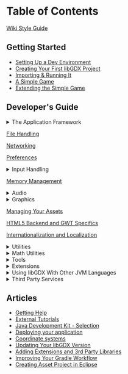 # Table of Contents
[Wiki Style Guide](wiki-style-guide)

## Getting Started
* [Setting Up a Dev Environment](https://libgdx.com/dev/setup/)
* [Creating Your First libGDX Project](https://libgdx.com/dev/project_generation/)
* [Importing & Running It](https://libgdx.com/dev/import_and_running/)
* [A Simple Game](https://libgdx.com/dev/simple_game/)
* [Extending the Simple Game](https://libgdx.com/dev/simple_game_extended/)

## Developer's Guide
<details><summary>The Application Framework</summary>

* [The Application Framework](the-application-framework)  
* [The Life-Cycle](the-life-cycle)  
* [Modules Overview](modules-overview)  
* [Starter Classes and Configuration](starter-classes-and-configuration)  
* [Querying](querying)  
* [Logging](logging)  
* [Threading](threading)  
* [Interfacing With Platform-Specific Code](interfacing-with-platform-specific-code)

</details>

[File Handling](file-handling)

[Networking](networking)

[Preferences](preferences)

<details><summary>Input Handling</summary>

* [Input Handling](input-handling)
* [Configuration and Querying](configuration-and-querying)
* [Mouse, Touch and Keyboard](mouse,-touch-and-keyboard)
  * [Polling](polling)  
  * [Event Handling](event-handling)
* [Controllers](controllers)
* [Gesture Detection](gesture-detection)
* [Simple Text Input](simple-text-input)
* [Accelerometer](accelerometer)
* [Compass](compass)
* [Gyroscope](gyroscope)
* [Vibrator](vibrator)
* [Cursor Visibility and Catching](cursor-visibility-and-catching)
* [Back and Menu Key Catching](back-and-menu-key-catching)
* [On-Screen Keyboard](on-screen-keyboard)
* [Adding new Keycodes](adding-new-keycodes)

</details>

[Memory Management](memory-management)

<details><summary>Audio</summary>

* [Audio](audio)
* [Sound Effects](sound-effects)
* [Streaming Music](streaming-music)
* [Playing PCM Audio](playing-pcm-audio)
* [Recording PCM Audio](recording-pcm-audio)

</details>

<details><summary>Graphics</summary>

* [Graphics](graphics)
* [Querying and configuring graphics (monitors, display modes, vsync, display cutouts)](querying-and-configuring-graphics-(monitors,-display-modes,-vsync,-display-cutouts))
* [Continuous and Non-Continuous Rendering](continuous-and-non-continuous-rendering)
* [Clearing the Screen](clearing-the-screen)
* [Taking a Screenshot](taking-a-screenshot)
* [Profiling](profiling)
* [Viewports](viewports)
* [OpenGL (ES) Support](opengl-(es)-support)  
  * Configuration and Querying OpenGL ??  
  * Direct Access ??  
  * Utility Classes  
     -[Rendering Shapes](rendering-shapes)  
     -[Textures and TextureRegions](textures-and-textureregions)  
     -[Meshes](meshes)  
     -[Shaders](shaders)  
     -[Frame Buffer Objects](frame-buffer-objects)

&nbsp;&nbsp;&nbsp; **2D Graphics**  
* [SpriteBatch, TextureRegions, and Sprites](spritebatch,-textureregions,-and-sprites)  
* [2D Animation](2d-animation)  
* [Clipping, With the Use of ScissorStack](clipping,-with-the-use-of-scissorstack)  
* [Masking](masking)  
* [Orthographic Camera](orthographic-camera)  
* Mapping Touch Coordinates ??  
* [NinePatches](ninepatches)  
* [Bitmap Fonts](bitmap-fonts)  
  * [Distance Field Fonts](distance-field-fonts)  
  * [Color Markup Language](color-markup-language)  
* [Using TextureAtlases](using-textureatlases)  
* [Pixmaps](pixmaps)  
* [Packing Atlases Offline](packing-atlases-offline)  
* [Packing Atlases at Runtime](packing-atlases-at-runtime)  
* [Texture Compression](texture-compression)  
* [2D ParticleEffects](2d-particleeffects)  
* [Tile Maps](tile-maps)  
* [scene2d](scene2d)  
* [scene2d.ui](scene2d.ui)  
  * [Table](table)  
  * [Skin](skin)  
* [ImGui](imgui)

&nbsp;&nbsp;&nbsp; **[3D Graphics](3d-graphics)**

* [Quick Start](quick-start)  
* [Models](models)  
* [Material and Environment](material-and-environment)  
* [ModelBatch](modelbatch)  
* [ModelCache](modelcache)  
* [ModelBuilder, MeshBuilder and MeshPartBuilder](modelbuilder,-meshbuilder-and-meshpartbuilder)  
* [3D Animations and Skinning](3d-animations-and-skinning)  
* [Importing Blender Models in libGDX](importing-blender-models-in-libgdx)  
* [3D Particle Effects](3d-particle-effects)  
* [Virtual Reality (VR)](virtual-reality-(vr))
* [3D Picking](3d-picking)
* Perspective Camera ??  

</details>

[Managing Your Assets](managing-your-assets)

[HTML5 Backend and GWT Specifics](html5-backend-and-gwt-specifics)

[Internationalization and Localization](internationalization-and-localization)

<details><summary>Utilities</summary>

* [Reading and Writing JSON](reading-and-writing-json)
* [Reading and Writing XML](reading-and-writing-xml)
* [Collections](collections)
* [Reflection](reflection)
* [jnigen](jnigen)

</details>

<details><summary>Math Utilities</summary>

* [Math Utilities](math-utilities)
* [Interpolation](interpolation)
* [Vectors, Matrices, Quaternions](vectors,-matrices,-quaternions)
* [Circles, Planes, Rays, etc.](circles,-planes,-rays,-etc.)
* [Path Interface and Splines](path-interface-and-splines)
* Bounding Volumes ??
* Intersection and Overlap Testing ??

</details>

<details><summary>Tools</summary>

* [Texture Packer](texture-packer)
* [Hiero](hiero)
* [2D Particle Editor](2d-particle-editor)
* [Skin Composer](skin-composer)
* [Overlap2D](overlap2d)

</details>

<details><summary>Extensions</summary>

* [Artificial Intelligence](artificial-intelligence)
* [gdx-freetype](gdx-freetype)
* [gdx-pay](gdx-pay): cross-platform In-App-Purchasing API
* [Physics](physics)  
  * [Box2D](box2d)  
  * [Bullet Physics](bullet-physics)  
     -[Setup](bullet-wrapper-setup)  
     -[Using the Wrapper](bullet-wrapper-using-the-wrapper)  
     -[Using Models](bullet-wrapper-using-models)  
     -[Contact Callbacks](bullet-wrapper-contact-callbacks)  
     -[Custom Classes](bullet-wrapper-custom-classes)  
     -[Debugging](bullet-wrapper-debugging)
* [Publishing Your Own Extensions](third-party-extension-support)
</details>

<details><summary>Using libGDX With Other JVM Languages</summary>

* [Using libGDX With Other JVM Languages](using-libgdx-with-other-jvm-languages)
* [Using libGDX With Clojure](using-libgdx-with-clojure)
* [Using libGDX With Kotlin](using-libgdx-with-kotlin)
* [Using libGDX With Python](using-libgdx-with-python)
* [Using libGDX With Scala](using-libgdx-with-scala)

</details>

<details><summary>Third Party Services</summary>

* [AdMob in libGDX](admob-in-libgdx)
* [Airpush in libGDX](airpush-in-libgdx)
* [Firebase in libGDX](firebase-in-libgdx)
* [Smaato in libGDX](smaato-in-libgdx)
* [Google Play Games Services in libGDX](google-play-games-services-in-libgdx)
* [Pollfish in libGDX](pollfish-in-libgdx)
* [ProGuard/DexGuard and libGDX](proguard/dexguard-and-libgdx)

</details>

## Articles
* [Getting Help](getting-help)
* [External Tutorials](external-tutorials)
* [Java Development Kit - Selection](java-development-kit---selection)
* [Deploying your application](deploying-your-application)
* [Coordinate systems](coordinate-systems)
* [Updating Your libGDX Version](updating-libgdx)
* [Adding Extensions and 3rd Party Libraries](dependency-management-with-gradle)
* [Improving Your Gradle Workflow](improving-workflow-with-gradle)
* [Creating Asset Project in Eclipse](creating-a-separate-assets-project-in-eclipse)
